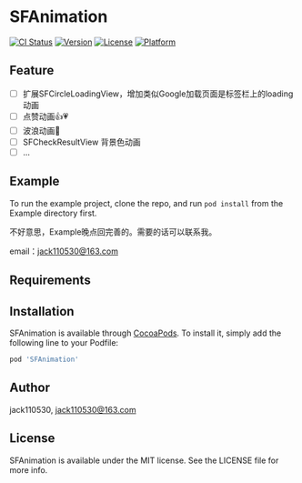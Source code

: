 # SFAnimation

[![CI Status](https://img.shields.io/travis/jack110530/SFAnimation.svg?style=flat)](https://travis-ci.org/jack110530/SFAnimation)
[![Version](https://img.shields.io/cocoapods/v/SFAnimation.svg?style=flat)](https://cocoapods.org/pods/SFAnimation)
[![License](https://img.shields.io/cocoapods/l/SFAnimation.svg?style=flat)](https://cocoapods.org/pods/SFAnimation)
[![Platform](https://img.shields.io/cocoapods/p/SFAnimation.svg?style=flat)](https://cocoapods.org/pods/SFAnimation)

## Feature
- [ ] 扩展SFCircleLoadingView，增加类似Google加载页面是标签栏上的loading动画
- [ ] 点赞动画👍💗
- [ ] 波浪动画🌊
- [ ] SFCheckResultView 背景色动画
- [ ] ...

## Example

To run the example project, clone the repo, and run `pod install` from the Example directory first.

不好意思，Example晚点回完善的。需要的话可以联系我。

email：jack110530@163.com

## Requirements

## Installation

SFAnimation is available through [CocoaPods](https://cocoapods.org). To install
it, simply add the following line to your Podfile:

```ruby
pod 'SFAnimation'
```

## Author

jack110530, jack110530@163.com

## License

SFAnimation is available under the MIT license. See the LICENSE file for more info.



